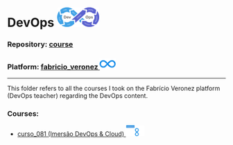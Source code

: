 # DevOps   <img src="https://github.com/PedroHeeger/main/blob/main/0-aux/logos/content/devops.png" alt="devops" width="auto" height="45">

### Repository: [course](../../)
### Platform: <a href="./">fabricio_veronez   <img src="https://github.com/PedroHeeger/main/blob/main/0-aux/logos/plataforma/fabricio_veronez.png" alt="fabricio_veronez" width="auto" height="25"></a>

---

This folder refers to all the courses I took on the Fabrício Veronez platform (DevOps teacher) regarding the DevOps content.

### Courses:
- <a href="./curso_081">curso_081 (Imersão DevOps & Cloud)   <img src="./curso_081/0-aux/logo_course.png" alt="curso_081" width="auto" height="25"></a>
